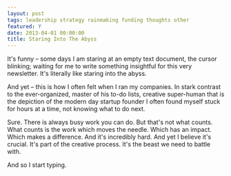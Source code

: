 ```yaml
---
layout: post
tags: leadership strategy rainmaking funding thoughts other
featured: Y
date: 2013-04-01 00:00:00
title: Staring Into The Abyss
---
```

It's funny – some days I am staring at an empty text document, the cursor blinking; waiting for me to write something insightful for this very newsletter. It's literally like staring into the abyss.

And yet – this is how I often felt when I ran my companies. In stark contrast to the ever-organized, master of his to-do lists, creative super-human that is the depiction of the modern day startup founder I often found myself stuck for hours at a time, not knowing what to do next.

Sure. There is always busy work you can do. But that's not what counts. What counts is the work which moves the needle. Which has an impact. Which makes a difference. And it's incredibly hard. And yet I believe it's crucial. It's part of the creative process. It's the beast we need to battle with.

And so I start typing.